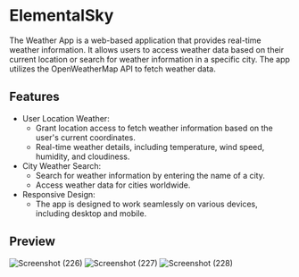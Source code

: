 # ElementalSky
The Weather App is a web-based application that provides real-time weather information. It allows users to access weather data based on their current location or search for weather information in a specific city. The app utilizes the OpenWeatherMap API to fetch weather data.

## Features
- User Location Weather:
  - Grant location access to fetch weather information based on the user's current coordinates.
  - Real-time weather details, including temperature, wind speed, humidity, and cloudiness.
- City Weather Search:
  - Search for weather information by entering the name of a city.
  - Access weather data for cities worldwide.
- Responsive Design:
  - The app is designed to work seamlessly on various devices, including desktop and mobile.
## Preview
![Screenshot (226)](https://github.com/Abhay-yadav966/ElementalSky/assets/115336330/342db905-f488-44b3-8bdf-03a0f73356b7)
![Screenshot (227)](https://github.com/Abhay-yadav966/ElementalSky/assets/115336330/111b53ad-cf8d-4c2f-bfb5-ed35769d31d1)
![Screenshot (228)](https://github.com/Abhay-yadav966/ElementalSky/assets/115336330/f82575f6-cd85-4132-be01-2cc92c26dc55)

